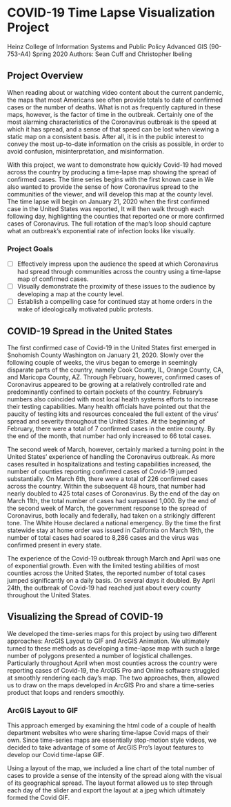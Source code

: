 # COVID-19 Time Lapse Visualization Project
Heinz College of Information Systems and Public Policy
Advanced GIS (90-753-A4) Spring 2020
Authors: Sean Cuff and Christopher Ibeling

## Project Overview
When reading about or watching video content about the current pandemic, the maps that most Americans see often provide totals to date of confirmed cases or the number of deaths. What is not as frequently captured in these maps, however, is the factor of time in the outbreak. Certainly one of the most alarming characteristics of the Coronavirus outbreak is the speed at which it has spread, and a sense of that speed can be lost when viewing a static map on a consistent basis. After all, it is in the public interest to convey the most up-to-date information on the crisis as possible, in order to avoid confusion, misinterpretation, and misinformation.

With this project, we want to demonstrate how quickly Covid-19 had moved across the country by producing a time-lapse map showing the spread of confirmed cases. The time series begins with the first known case in We also wanted to provide the sense of how Coronavirus spread to the communities of the viewer, and will develop this map at the county level. The time lapse will begin on January 21, 2020 when the first confirmed case in the United States was reported, It will then walk through each following day, highlighting the counties that reported one or more confirmed cases of Coronavirus. The full rotation of the map’s loop should capture what an outbreak’s exponential rate of infection looks like visually.

### Project Goals
- [ ] Effectively impress upon the audience the speed at which Coronavirus had spread through communities across the country using a time-lapse map of confirmed cases. 
- [ ] Visually demonstrate the proximity of these issues to the audience by developing a map at the county level.
- [ ] Establish a compelling case for continued stay at home orders in the wake of ideologically motivated public protests.

## COVID-19 Spread in the United States
The first confirmed case of Covid-19 in the United States first emerged in Snohomish County Washington on January 21, 2020. Slowly over the following couple of weeks, the virus began to emerge in seemingly disparate parts of the country, namely Cook County, IL, Orange County, CA, and Maricopa County, AZ. Through February, however, confirmed cases of Coronavirus appeared to be growing at a relatively controlled rate and predominantly confined to certain pockets of the country. February’s numbers also coincided with most local health systems efforts to increase their testing capabilities. Many health officials have pointed out that the paucity of testing kits and resources concealed the full extent of the virus’ spread and severity throughout the United States. At the beginning of February, there were a total of 7 confirmed cases in the entire county. By the end of the month, that number had only increased to 66 total cases. 

The second week of March, however, certainly marked a turning point in the United States’ experience of handling the Coronavirus outbreak. As more cases resulted in hospitalizations and testing capabilities increased, the number of counties reporting confirmed cases of Covid-19 jumped substantially. On March 6th, there were a total of 226 confirmed cases across the country. Within the subsequent 48 hours, that number had nearly doubled to 425 total cases of Coronavirus. By the end of the day on March 11th, the total number of cases had surpassed 1,000.  By the end of the second week of March, the government response to the spread of Coronavirus, both locally and federally, had taken on a strikingly different tone. The White House declared a national emergency. By the time the first statewide stay at home order was issued in California on March 19th, the number of total cases had soared to 8,286 cases and the virus was confirmed present in every state. 

The experience of the Covid-19 outbreak through March and April was one of exponential growth. Even with the limited testing abilities of most counties across the United States, the reported number of total cases jumped significantly on a daily basis. On several days it doubled. By April 24th, the outbreak of Covid-19 had reached just about every county throughout the United States.

## Visualizing the Spread of COVID-19
We developed the time-series maps for this project by using two different approaches: ArcGIS Layout to GIF and ArcGIS Animation. We ultimately turned to these methods as developing a time-lapse map with such a large number of polygons presented a number of logistical challenges. Particularly throughout April when most counties across the country were reporting cases of Covid-19, the ArcGIS Pro and Online software struggled at smoothly rendering each day’s map. The two approaches, then, allowed us to draw on the maps developed in ArcGIS Pro and share a time-series product that loops and renders smoothly.

### ArcGIS Layout to GIF
This approach emerged by examining the html code of a couple of health department websites who were sharing time-lapse Covid maps of their own. Since time-series maps are essentially stop-motion style videos, we decided to take advantage of some of ArcGIS Pro’s layout features to develop our Covid time-lapse GIF. 

Using a layout of the map, we included a line chart of the total number of cases to provide a sense of the intensity of the spread along with the visual of its geographical spread. The layout format allowed us to step through each day of the slider and export the layout at a jpeg which ultimately formed the Covid GIF.
